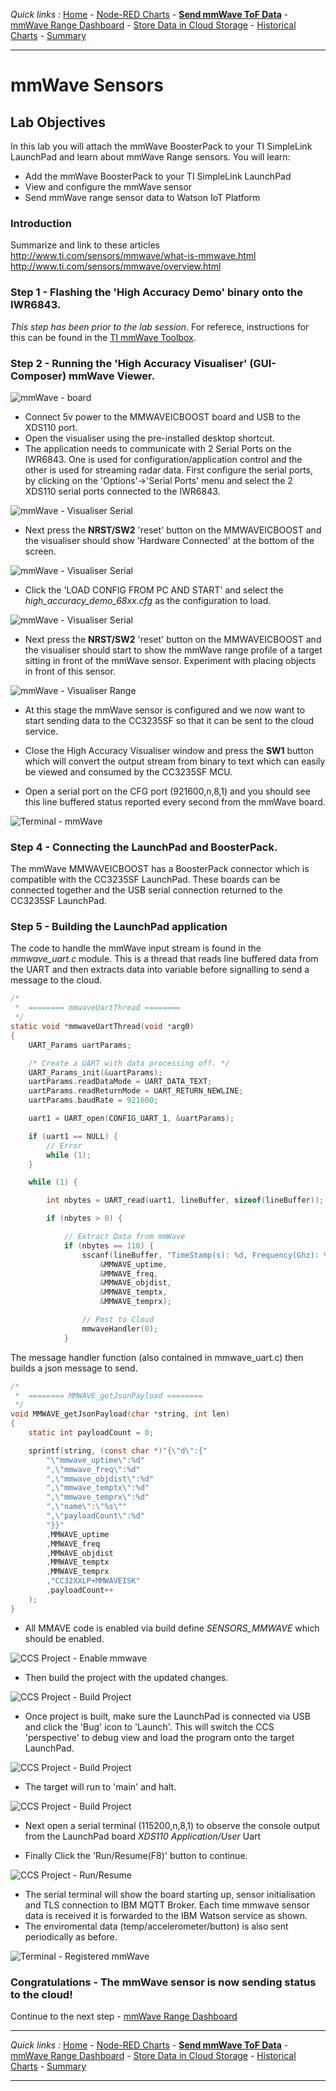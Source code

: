 *Quick links :*
[Home](/README.md) - [Node-RED Charts](DASHBOARD.md) - [**Send mmWave ToF Data**](MMWAVETOF.md) - [mmWave Range Dashboard](TOFDASH.md) - [Store Data in Cloud Storage](CLOUDANT.md) - [Historical Charts](HISTORY.md) - [Summary](SUMMARY.md)
***

# mmWave Sensors

## Lab Objectives

In this lab you will attach the mmWave BoosterPack to your TI SimpleLink LaunchPad and learn about mmWave Range sensors. You will learn:

- Add the mmWave BoosterPack to your TI SimpleLink LaunchPad
- View and configure the mmWave sensor
- Send mmWave range sensor data to Watson IoT Platform

### Introduction

Summarize and link to these articles
http://www.ti.com/sensors/mmwave/what-is-mmwave.html
http://www.ti.com/sensors/mmwave/overview.html

### Step 1 - Flashing the 'High Accuracy Demo' binary onto the IWR6843.  

*This step has been prior to the lab session*.  For referece, instructions for this can be found in the [TI mmWave Toolbox](http://dev.ti.com/tirex/explore/node?node=AJoMGA2ID9pCPWEKPi16wg__VLyFKFf__LATEST).

### Step 2 - Running the 'High Accuracy Visualiser' (GUI-Composer) mmWave Viewer.  

![mmWave - board](/screenshots/iwr6843isk_iwr6843isk-e-003-annotate.jpg)

- Connect 5v power to the MMWAVEICBOOST board and USB to the XDS110 port.
- Open the visualiser using the pre-installed desktop shortcut.
- The application needs to communicate with 2 Serial Ports on the IWR6843.  One is used for configuration/application control and the other is used for streaming radar data.  First configure the serial ports, by clicking on the 'Options'->'Serial Ports' menu and select the 2 XDS110 serial ports connected to the IWR6843.

![mmWave - Visualiser Serial](/screenshots/MMWAVE-visualiserserial.png)

- Next press the **NRST/SW2** 'reset' button on the MMWAVEICBOOST and the visualiser should show 'Hardware Connected' at the bottom of the screen.

![mmWave - Visualiser Serial](/screenshots/MMWAVE-visualiserconnected.png)


- Click the 'LOAD CONFIG FROM PC AND START' and select the *high_accuracy_demo_68xx.cfg* as the configuration to load.

![mmWave - Visualiser Serial](/screenshots/MMWAVE-visualiserloadconfig.png)

- Next press the **NRST/SW2** 'reset' button on the MMWAVEICBOOST and the visualiser should start to show the mmWave range profile of a target sitting in front of the mmWave sensor.  Experiment with placing objects in front of this sensor.  

![mmWave - Visualiser Range](/screenshots/MMWAVE-visualiserrangeprofile.png)

- At this stage the mmWave sensor is configured and we now want to start sending data to the CC3235SF so that it can be sent to the cloud service.

- Close the High Accuracy Visualiser window and press the **SW1** button which will convert the output stream from binary to text which can easily be viewed and consumed by the CC3235SF MCU.

- Open a serial port on the CFG port (921600,n,8,1) and you should see this line buffered status reported every second from the mmWave board.

![Terminal - mmWave](/screenshots/TERM-mmwave.png)

### Step 4 - Connecting the LaunchPad and BoosterPack.  

The mmWave MMWAVEICBOOST has a BoosterPack connector which is compatible with the CC3235SF LaunchPad.  These boards can be connected together and the USB serial connection returned to the CC3235SF LaunchPad.

### Step 5 - Building the LaunchPad application

The code to handle the mmWave input stream is found in the *mmwave_uart.c* module.  This is a thread that reads line buffered data from the UART and then extracts data into variable before signalling to send a message to the cloud.

```c
/*
 *  ======== mmwaveUartThread ========
 */
static void *mmwaveUartThread(void *arg0)
{
    UART_Params uartParams;

    /* Create a UART with data processing off. */
    UART_Params_init(&uartParams);
    uartParams.readDataMode = UART_DATA_TEXT;
    uartParams.readReturnMode = UART_RETURN_NEWLINE;
    uartParams.baudRate = 921600;

    uart1 = UART_open(CONFIG_UART_1, &uartParams);

    if (uart1 == NULL) {
        // Error
        while (1);
    }

    while (1) {

        int nbytes = UART_read(uart1, lineBuffer, sizeof(lineBuffer));

        if (nbytes > 0) {

            // Extract Data from mmWave
            if (nbytes == 110) {
                sscanf(lineBuffer, "TimeStamp(s): %d, Frequency(Ghz): %d, Range(mm): %d, Temp_TX0(C): %d, Temp_RX0(C): %d",
                    &MMWAVE_uptime,
                    &MMWAVE_freq,
                    &MMWAVE_objdist,
                    &MMWAVE_temptx,
                    &MMWAVE_temprx);

                // Post to Cloud
                mmwaveHandler(0);
            }
```
The message handler function (also contained in mmwave_uart.c) then builds a json message to send.

```c
/*
 *  ======== MMWAVE_getJsonPayload ========
 */
void MMWAVE_getJsonPayload(char *string, int len)
{
    static int payloadCount = 0;

    sprintf(string, (const char *)"{\"d\":{"
        "\"mmwave_uptime\":%d"
        ",\"mmwave_freq\":%d"
        ",\"mmwave_objdist\":%d"
        ",\"mmwave_temptx\":%d"
        ",\"mmwave_temprx\":%d"
        ",\"name\":\"%s\""
        ",\"payloadCount\":%d"
        "}}"
        ,MMWAVE_uptime
        ,MMWAVE_freq
        ,MMWAVE_objdist
        ,MMWAVE_temptx
        ,MMWAVE_temprx
        ,"CC32XXLP+MMWAVEISK"
        ,payloadCount++
    );
}    

```

- All MMAVE code is enabled via build define *SENSORS_MMWAVE* which should be enabled.

![CCS Project - Enable mmwave](/screenshots/CCS-enablemmwave.png)

- Then build the project with the updated changes.

![CCS Project - Build Project](/screenshots/CCS-buildproject.png)

- Once project is built, make sure the LaunchPad is connected via USB and click the 'Bug' icon to 'Launch'.  This will switch the CCS 'perspective' to debug view and load the program onto the target LaunchPad. 

![CCS Project - Build Project](/screenshots/CCS-launchdebugger.png)

- The target will run to 'main' and halt.

![CCS Project - Build Project](/screenshots/CCS-programatmain.png)

- Next open a serial terminal (115200,n,8,1) to observe the console output from the LaunchPad board *XDS110 Application/User* Uart 

- Finally Click the 'Run/Resume(F8)' button to continue.

![CCS Project - Run/Resume](/screenshots/CCS-runresume.png)

- The serial terminal will show the board starting up, sensor initialisation and TLS connection to IBM MQTT Broker.  Each time mmwave sensor data is received it is forwarded to the IBM Watson service as shown.
- The enviromental data (temp/accelerometer/button) is also sent periodically as before.

![Terminal - Registered mmWave](/screenshots/TERM-registeredmmwave.png)


### Congratulations - The mmWave sensor is now sending status to the cloud!

Continue to the next step - [mmWave Range Dashboard](TOFDASH.md)

***
*Quick links :*
[Home](/README.md) - [Node-RED Charts](DASHBOARD.md) - [**Send mmWave ToF Data**](MMWAVETOF.md) - [mmWave Range Dashboard](TOFDASH.md) - [Store Data in Cloud Storage](CLOUDANT.md) - [Historical Charts](HISTORY.md) - [Summary](SUMMARY.md)
***
